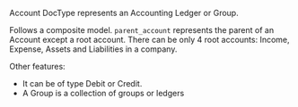 Account DocType represents an Accounting Ledger or Group.

Follows a composite model. `parent_account` represents the parent of an Account except a root
account. There can be only 4 root accounts: Income, Expense, Assets and Liabilities in a company.

Other features:

- It can be of type Debit or Credit.
- A Group is a collection of groups or ledgers
